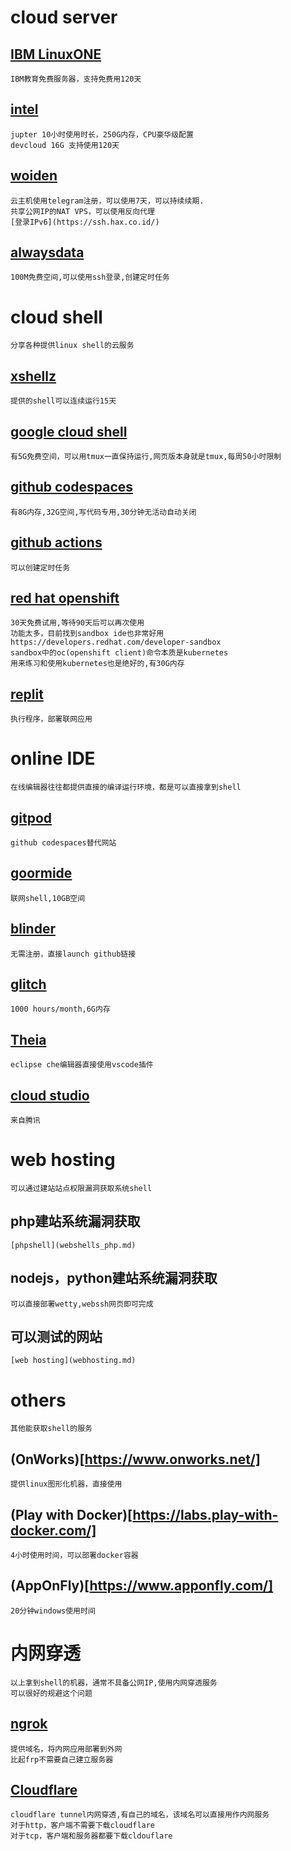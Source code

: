 # cloud server

## [IBM LinuxONE](https://linuxone.cloud.marist.edu)

	IBM教育免费服务器，支持免费用120天

## [intel](https://notebooks.edge.devcloud.intel.com/)

	jupter 10小时使用时长，250G内存，CPU豪华级配置
	devcloud 16G 支持使用120天

## [woiden](https://woiden.id/)

	云主机使用telegram注册，可以使用7天，可以持续续期.
	共享公网IP的NAT VPS，可以使用反向代理
	[登录IPv6](https://ssh.hax.co.id/)

## [alwaysdata](https://www.alwaysdata.com)

	100M免费空间,可以使用ssh登录,创建定时任务

# cloud shell
	分享各种提供linux shell的云服务

## [xshellz](https://www.xshellz.com)

	提供的shell可以连续运行15天

## [google cloud shell](https://cloud.google.com/shell)

	有5G免费空间，可以用tmux一直保持运行,网页版本身就是tmux,每周50小时限制

## [github codespaces](https://github.com/codespaces)

	有8G内存,32G空间,写代码专用,30分钟无活动自动关闭

## [github actions](github_action.md)

	可以创建定时任务

## [red hat openshift](https://console.redhat.com)

	30天免费试用,等待90天后可以再次使用
	功能太多，目前找到sandbox ide也非常好用
	https://developers.redhat.com/developer-sandbox
    sandbox中的oc(openshift client)命令本质是kubernetes
    用来练习和使用kubernetes也是绝好的,有30G内存

## [replit](https://replit.com/)

	执行程序，部署联网应用

# online IDE
	在线编辑器往往都提供直接的编译运行环境，都是可以直接拿到shell

## [gitpod](https://www.gitpod.io)

	github codespaces替代网站

## [goormide](https://ide.goorm.io)

	联网shell,10GB空间

## [blinder](https://mybinder.org/)

	无需注册，直接launch github链接

## [glitch](https://glitch.com)

	1000 hours/month,6G内存

## [Theia](https://theia-ide.org/)

	eclipse che编辑器直接使用vscode插件

## [cloud studio](https://cloudstudio.net/)

	来自腾讯

# web hosting

	可以通过建站站点权限漏洞获取系统shell

## php建站系统漏洞获取

	[phpshell](webshells_php.md)
## nodejs，python建站系统漏洞获取

	可以直接部署wetty,webssh网页即可完成

## 可以测试的网站

	[web hosting](webhosting.md)

# others

	其他能获取shell的服务

## (OnWorks)[https://www.onworks.net/]

	提供linux图形化机器，直接使用

## (Play with Docker)[https://labs.play-with-docker.com/]

	4小时使用时间，可以部署docker容器

## (AppOnFly)[https://www.apponfly.com/]

	20分钟windows使用时间

# 内网穿透

	以上拿到shell的机器，通常不具备公网IP,使用内网穿透服务
	可以很好的规避这个问题

## [ngrok](https://ngrok.com/)

	提供域名，将内网应用部署到外网
	比起frp不需要自己建立服务器

## [Cloudflare](https://www.cloudflare.com/)

	cloudflare tunnel内网穿透,有自己的域名，该域名可以直接用作内网服务
	对于http，客户端不需要下载cloudflare
	对于tcp，客户端和服务器都要下载cldouflare
